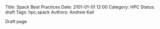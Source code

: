 Title: Spack Best Practices
Date: 2101-01-01 12:00
Category: HPC
Status: draft
Tags: hpc,spack
Authors: Andrew Kail

Draft page
